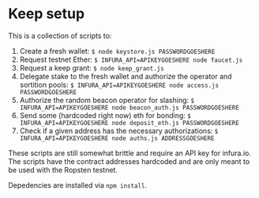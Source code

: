 # Keep setup

This is a collection of scripts to:

1. Create a fresh wallet: `$ node keystore.js PASSWORDGOESHERE`
2. Request testnet Ether: `$ INFURA_API=APIKEYGOESHERE node faucet.js`
3. Request a keep grant: `$ node keep_grant.js`
4. Delegate stake to the fresh wallet and authorize the operator and sortition pools: `$ INFURA_API=APIKEYGOESHERE node access.js PASSWORDGOESHERE`
5. Authorize the random beacon operator for slashing: `$ INFURA_API=APIKEYGOESHERE node beacon_auth.js PASSWORDGOESHERE`
6. Send some (hardcoded right now) eth for bonding: `$ INFURA_API=APIKEYGOESHERE node deposit_eth.js PASSWORDGOESHERE`
7. Check if a given address has the necessary authorizations: `$ INFURA_API=APIKEYGOESHERE node auths.js ADDRESSGOESHERE`

These scripts are still somewhat brittle and require an API key for infura.io.
The scripts have the contract addresses hardcoded and are only meant to be used
with the Ropsten testnet.

Depedencies are installed via `npm install`.
